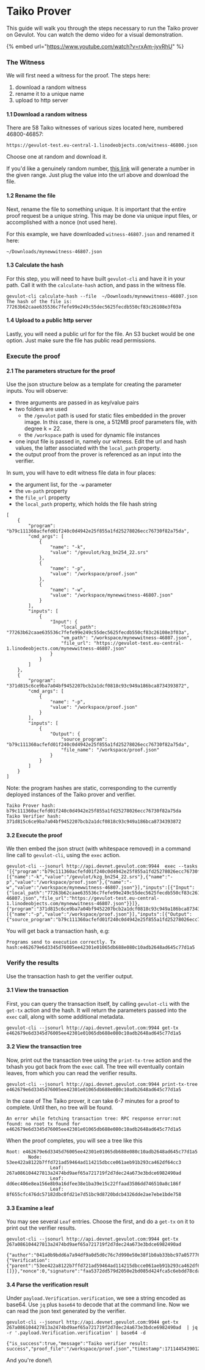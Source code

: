 # Taiko Prover

This guide will walk you through the steps necessary to run the Taiko prover on Gevulot. You can watch the demo video for a visual demonstration.

{% embed url="https://www.youtube.com/watch?v=rxAm-jyvRhU" %}

### The Witness

We will first need a witness for the proof. The steps here:

1. download a random witness
2. rename it to a unique name
3. upload to http server

#### 1.1 Download a random witness

There are 58 Taiko witnesses of various sizes located here, numbered 46800-46857:

```
https://gevulot-test.eu-central-1.linodeobjects.com/witness-46800.json
```

Choose one at random and download it.

If you'd like a genuinely random number, [this link](https://www.random.org/integers/?num=1\&min=46800\&max=46857\&col=5\&base=10\&format=html\&rnd=new) will generate a number in the given range. Just plug the value into the url above and download the file.

#### 1.2 Rename the file

Next, rename the file to something unique. It is important that the entire proof request be a unique string. This may be done via unique input files, or accomplished with a nonce (not used here).

For this example, we have downloaded `witness-46807.json` and renamed it here:

```
~/Downloads/mynewwitness-46807.json
```

#### 1.3 Calculate the hash

For this step, you will need to have built `gevulot-cli` and have it in your path. Call it with the `calculate-hash` action, and pass in the witness file.

```
gevulot-cli calculate-hash --file  ~/Downloads/mynewwitness-46807.json
The hash of the file is: 77263b62caae635536c7fefe99e249c55dec5625fecdb550cf83c26108e3f03a
```

#### 1.4 Upload to a public http server

Lastly, you will need a public url for for the file. An S3 bucket would be one option. Just make sure the file has public read permissions.

### Execute the proof

#### 2.1 The parameters structure for the proof

Use the json structure below as a template for creating the parameter inputs. You will observe:

* three arguments are passed in as key/value pairs
* two folders are used
  * the `/gevulot` path is used for static files embedded in the prover image. In this case, there is one, a 512MB proof parameters file, with degree k = 22.
  * the `/workspace` path is used for dynamic file instances
* one input file is passed in, namely our witness. Edit the url and hash values, the latter associated with the `local_path` property.
* the output proof from the prover is referenced as an input into the verifier.

In sum, you will have to edit witness file data in four places:

* the argument list, for the `-w` parameter
* the `vm-path` property
* the `file_url` property
* the `local_path` property, which holds the file hash string

```
[
    {
        "program": "b79c111360acfefd01f240c0d4942e25f855a1fd25278026ecc76730f82a75da",
        "cmd_args": [
            {
                "name": "-k",
                "value": "/gevulot/kzg_bn254_22.srs"
            },
            {
                "name": "-p",
                "value": "/workspace/proof.json"
            },
            {
                "name": "-w",
                "value": "/workspace/mynewwitness-46807.json"
            }
        ],
        "inputs": [
            {
                "Input": {
                    "local_path": "77263b62caae635536c7fefe99e249c55dec5625fecdb550cf83c26108e3f03a",
                    "vm_path": "/workspace/mynewwitness-46807.json",
                    "file_url": "https://gevulot-test.eu-central-1.linodeobjects.com/mynewwitness-46807.json"
                }
            }
        ]
    },
    {
        "program": "371d815c6ce9ba7a04bf9452207bcb2a1dcf0818c93c949a186bca8734393872",
        "cmd_args": [
            {
                "name": "-p",
                "value": "/workspace/proof.json"
            }
        ],
        "inputs": [
            {
                "Output": {
                    "source_program": "b79c111360acfefd01f240c0d4942e25f855a1fd25278026ecc76730f82a75da",
                    "file_name": "/workspace/proof.json"
                }
            }
        ]
    }
]
```

Note: the program hashes are static, corresponding to the currently deployed instances of the Taiko prover and verifier.

```
Taiko Prover hash: b79c111360acfefd01f240c0d4942e25f855a1fd25278026ecc76730f82a75da
Taiko Verifier hash: 371d815c6ce9ba7a04bf9452207bcb2a1dcf0818c93c949a186bca8734393872
```

#### 3.2 Execute the proof

We then embed the json struct (with whitespace removed) in a command line call to `gevulot-cli`, using the `exec` action.

```
gevulot-cli --jsonurl http://api.devnet.gevulot.com:9944  exec --tasks '[{"program":"b79c111360acfefd01f240c0d4942e25f855a1fd25278026ecc76730f82a75da","cmd_args":[{"name":"-k","value":"/gevulot/kzg_bn254_22.srs"},{"name":"-p","value":"/workspace/proof.json"},{"name":"-w","value":"/workspace/mynewwitness-46807.json"}],"inputs":[{"Input":{"local_path":"77263b62caae635536c7fefe99e249c55dec5625fecdb550cf83c26108e3f03a","vm_path":"/workspace/mynewwitness-46807.json","file_url":"https://gevulot-test.eu-central-1.linodeobjects.com/mynewwitness-46807.json"}}]},{"program":"371d815c6ce9ba7a04bf9452207bcb2a1dcf0818c93c949a186bca8734393872","cmd_args":[{"name":"-p","value":"/workspace/proof.json"}],"inputs":[{"Output":{"source_program":"b79c111360acfefd01f240c0d4942e25f855a1fd25278026ecc76730f82a75da","file_name":"/workspace/proof.json"}}]}]'

```

You will get back a transaction hash, e.g:

```
Programs send to execution correctly. Tx hash:e462679e6d3345d76005ee42301e01065db688e080c10adb2648ad645c77d1a5
```

### Verify the results

Use the transaction hash to get the verifier output.

#### 3.1 View the transaction

First, you can query the transaction itself, by calling `gevulot-cli` with the `get-tx` action and the hash. It will return the parameters passed into the `exec` call, along with some additional metadata.

```
gevulot-cli --jsonurl http://api.devnet.gevulot.com:9944 get-tx e462679e6d3345d76005ee42301e01065db688e080c10adb2648ad645c77d1a5
```

#### 3.2 View the transaction tree

Now, print out the transaction tree using the `print-tx-tree` action and the txhash you got back from the `exec` call. The tree will eventually contain leaves, from which you can read the verifier results.

```
gevulot-cli --jsonurl http://api.devnet.gevulot.com:9944 print-tx-tree e462679e6d3345d76005ee42301e01065db688e080c10adb2648ad645c77d1a5 

```

In the case of The Taiko prover, it can take 6-7 minutes for a proof to complete. Until then, no tree will be found.

```
An error while fetching transaction tree: RPC response error:not found: no root tx found for e462679e6d3345d76005ee42301e01065db688e080c10adb2648ad645c77d1a5
```

When the proof completes, you will see a tree like this

```
Root: e462679e6d3345d76005ee42301e01065db688e080c10adb2648ad645c77d1a5
        Node: 53ee422a8122b7ffd721ad59464ad114215dbcce061aeb91b293ca462df64cc3
                Leaf: 267a086104427813a2474bd9aef65a721719f2d7dec24a673e3bdce6982490ad
                Leaf: dd6ec406e8ea156e8b9a16dfee38e1ba39e15c22ffaad3586dd746510a8c186f
                Leaf: 8f655cfc476dc57182dbc0fd21e7d51bc9d8720bdcb4326dde2ae7ebe1bde758
```

#### 3.3 Examine a leaf

You may see several `Leaf` entries. Choose the first, and do a `get-tx` on it to print out the verifier results.

```
gevulot-cli --jsonurl http://api.devnet.gevulot.com:9944 get-tx 267a086104427813a2474bd9aef65a721719f2d7dec24a673e3bdce6982490ad

{"author":"041a0b9bdd6a7a94df9a0d5d0c76c7d990e50e38f1b0ab33bbc97a057776b31302391998c692c2afd13ea683cbff2827ce72a2e7d0f91147654e21f0df3d8b34c2","hash":"267a086104427813a2474bd9aef65a721719f2d7dec24a673e3bdce6982490ad","payload":{"Verification":{"parent":"53ee422a8122b7ffd721ad59464ad114215dbcce061aeb91b293ca462df64cc3","verifier":"371d815c6ce9ba7a04bf9452207bcb2a1dcf0818c93c949a186bca8734393872","verification":"eyJpc19zdWNjZXNzIjp0cnVlLCJtZXNzYWdlIjoiVGFpa28gdmVyaWZpZXIgcmVzdWx0OiBzdWNjZXNzIiwicHJvb2ZfZmlsZSI6Ii93b3Jrc3BhY2UvcHJvb2YuanNvbiIsInRpbWVzdGFtcCI6MTcxMTQ0NTQzOTAxMn0=","files":[]}},"nonce":0,"signature":"faa5372dd579d2050e2bd085d424fca5c6ebdd78cdabdbb34d4af5bb4c06c2a0714cec9d26141a9d195828fc8d8833966844aecb0aafa22c0d02648dca52eac4"} 
```

#### 3.4 Parse the verification result

Under `payload.Verification.verification`, we see a string encoded as base64. Use `jq` plus `base64` to decode that at the command line. Now we can read the json text generated by the verifier.

```
gevulot-cli --jsonurl http://api.devnet.gevulot.com:9944 get-tx 267a086104427813a2474bd9aef65a721719f2d7dec24a673e3bdce6982490ad  | jq -r '.payload.Verification.verification' | base64 -d

{"is_success":true,"message":"Taiko verifier result: success","proof_file":"/workspace/proof.json","timestamp":1711445439012}
```

And you're done!\
